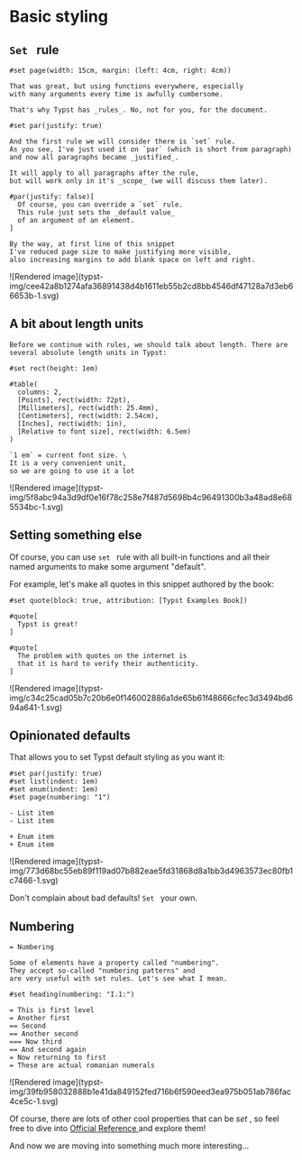 #  Basic styling

##  ` Set  ` rule

    
    
    #set page(width: 15cm, margin: (left: 4cm, right: 4cm))
    
    That was great, but using functions everywhere, especially
    with many arguments every time is awfully cumbersome.
    
    That's why Typst has _rules_. No, not for you, for the document.
    
    #set par(justify: true)
    
    And the first rule we will consider there is `set` rule.
    As you see, I've just used it on `par` (which is short from paragraph)
    and now all paragraphs became _justified_.
    
    It will apply to all paragraphs after the rule,
    but will work only in it's _scope_ (we will discuss them later).
    
    #par(justify: false)[
      Of course, you can override a `set` rule.
      This rule just sets the _default value_
      of an argument of an element.
    ]
    
    By the way, at first line of this snippet
    I've reduced page size to make justifying more visible,
    also increasing margins to add blank space on left and right.

![Rendered image](typst-
img/cee42a8b1274afa36891438d4b1611eb55b2cd8bb4546df47128a7d3eb66653b-1.svg)

##  A bit about length units

    
    
    Before we continue with rules, we should talk about length. There are several absolute length units in Typst:
    
    #set rect(height: 1em)
    
    #table(
      columns: 2,
      [Points], rect(width: 72pt),
      [Millimeters], rect(width: 25.4mm),
      [Centimeters], rect(width: 2.54cm),
      [Inches], rect(width: 1in),
      [Relative to font size], rect(width: 6.5em)
    )
    
    `1 em` = current font size. \
    It is a very convenient unit,
    so we are going to use it a lot

![Rendered image](typst-
img/5f8abc94a3d9df0e16f78c258e7f487d5698b4c96491300b3a48ad8e685534bc-1.svg)

##  Setting something else

Of course, you can use ` set  ` rule with all built-in functions and all their
named arguments to make some argument "default".

For example, let's make all quotes in this snippet authored by the book:

    
    
    #set quote(block: true, attribution: [Typst Examples Book])
    
    #quote[
      Typst is great!
    ]
    
    #quote[
      The problem with quotes on the internet is
      that it is hard to verify their authenticity.
    ]

![Rendered image](typst-
img/c34c25cad05b7c20b6e0f146002886a1de65b61f48666cfec3d3494bd694a641-1.svg)

##  Opinionated defaults

That allows you to set Typst default styling as you want it:

    
    
    #set par(justify: true)
    #set list(indent: 1em)
    #set enum(indent: 1em)
    #set page(numbering: "1")
    
    - List item
    - List item
    
    + Enum item
    + Enum item

![Rendered image](typst-
img/773d68bc55eb89f119ad07b882eae5fd31868d8a1bb3d4963573ec80fb1c7466-1.svg)

Don't complain about bad defaults! ` Set  ` your own.

##  Numbering

    
    
    = Numbering
    
    Some of elements have a property called "numbering".
    They accept so-called "numbering patterns" and
    are very useful with set rules. Let's see what I mean.
    
    #set heading(numbering: "I.1:")
    
    = This is first level
    = Another first
    == Second
    == Another second
    === Now third
    == And second again
    = Now returning to first
    = These are actual romanian numerals

![Rendered image](typst-
img/39fb958032888b1e41da849152fed716b6f590eed3ea975b051ab786fac4ce5c-1.svg)

Of course, there are lots of other cool properties that can be _set_ , so feel
free to dive into [ Official Reference ](https://typst.app/docs/reference/)
and explore them!

And now we are moving into something much more interesting…

